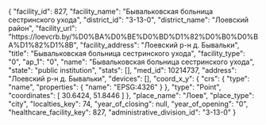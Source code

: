 {
    "facility_id": 827,
    "facility_name": "Бывальковская больница сестринского ухода",
    "district_id": "3-13-0",
    "district_name": "Лоевский район",
    "facility_url": "https:\/\/loevcrb.by\/%D0%BA%D0%BE%D0%BD%D1%82%D0%B0%D0%BA%D1%82%D1%8B",
    "facility_address": "Лоевский р-н д. Бывальки",
    "title": "Бывальковская больница сестринского ухода",
    "facility_type": "0",
    "ap_1": "0",
    "name": "Бывальковская больница сестринского ухода",
    "state": "public institution",
    "stats": [],
    "med_id": 10214737,
    "address": "Лоевский р-н д. Бывальки",
    "devices": [],
    "coord_x_y": {
        "crs": {
            "type": "name",
            "properties": {
                "name": "EPSG:4326"
            }
        },
        "type": "Point",
        "coordinates": [
            30.6424,
            51.8446
        ]
    },
    "place_name": "Лоев",
    "place_type": "city",
    "localties_key": 74,
    "year_of_closing": null,
    "year_of_opening": "0",
    "healthcare_facility_key": 827,
    "administrative_division_id": "3-13-0"
}